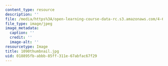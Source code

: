 ```yaml
---
content_type: resource
description: ''
file: /media/https%3A/open-learning-course-data-rc.s3.amazonaws.com/4-614-religious-architecture-and-islamic-cultures-fall-2002/018895fbabbb85ff311e67abfac67f29_1090thumbnail.jpg
file_type: image/jpeg
image_metadata:
  caption: ''
  credit: ''
  image-alt: ''
resourcetype: Image
title: 1090thumbnail.jpg
uid: 018895fb-abbb-85ff-311e-67abfac67f29
---
```

